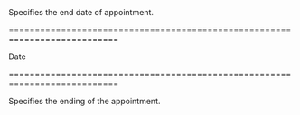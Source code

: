 <!--**
/*-------------------------------------------
    Auto-generated file. Do not modify.
-------------------------------------------

**-->
<!--d-->Specifies the end date of appointment.<!--/d-->
===========================================================================
<!--type-->Date<!--/type-->
===========================================================================

<!--shortDescription-->
Specifies the ending of the appointment.
<!--/shortDescription-->

<!--fullDescription-->

<!--/fullDescription-->